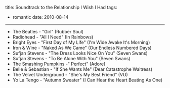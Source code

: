 title: Soundtrack to the Relationship I Wish I Had
tags:
  - romantic
date: 2010-08-14
---

- The Beatles - "Girl" (Rubber Soul)
- Radiohead - "All I Need" (In Rainbows)
- Bright Eyes - "First Day of My Life" (I'm Wide Awake It's Morning)
- Iron & Wine - "Naked As We Came" (Our Endless Numbered Days)
- Sufjan Stevens - "The Dress Looks Nice On You" (Seven Swans)
- Sufjan Stevens - "To Be Alone With You" (Seven Swans)
- The Smashing Pumpkins -" Perfect" (Adore)
- Belle & Sebastian - "If She Wants Me" (Dear Catastrophe Waitress)
- The Velvet Underground - "She's My Best Friend" (VU)
- Yo La Tengo - "Autumn Sweater" (I Can Hear the Heart Beating As One)

